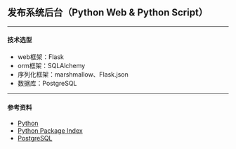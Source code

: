## 发布系统后台（Python Web & Python Script）

---
#### 技术选型
- web框架：Flask
- orm框架：SQLAlchemy
- 序列化框架：marshmallow、Flask.json
- 数据库：PostgreSQL

---
#### 参考资料
* [Python](https://www.python.org/)
* [Python Package Index](https://pypi.org/)
* [PostgreSQL](https://www.postgresql.org/)

